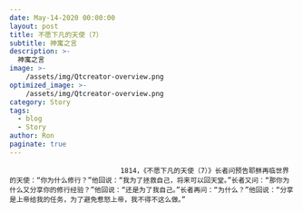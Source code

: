 ```yaml
---
date: May-14-2020 00:00:00
layout: post
title: 不愿下凡的天使（7）
subtitle: 神寓之言
description: >-
  神寓之言
image: >-
    /assets/img/Qtcreator-overview.png
optimized_image: >-
    /assets/img/Qtcreator-overview.png
category: Story
tags:
  - blog
  - Story
author: Ron
paginate: true
---
```


							　　1814，《不愿下凡的天使（7）》长者问预告耶稣再临世界的天使：“你为什么修行？”他回说：“我为了拯救自己，将来可以回天堂。”长者又问：“那你为什么又分享你的修行经验？”他回说：“还是为了我自己。”长者再问：“为什么？”他回说：“分享是上帝给我的任务，为了避免惹怒上帝，我不得不这么做。”
							
							
						